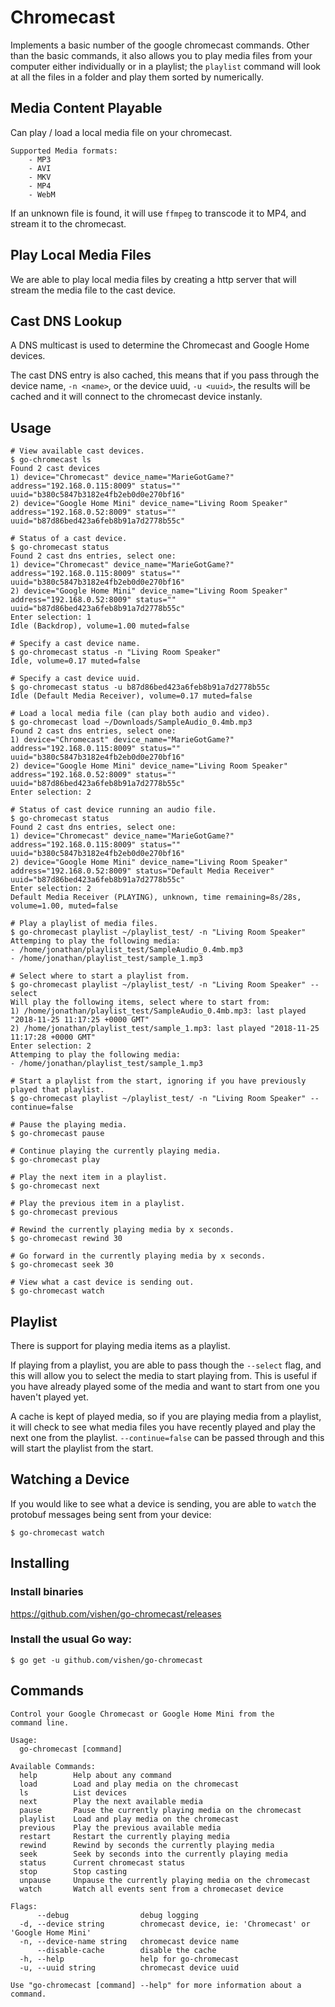 # Chromecast

Implements a basic number of the google chromecast commands. Other than the basic commands, it also allows you to play media files from your computer either individually or in a playlist; the `playlist` command will look at all the files in a folder and play them sorted by numerically.

## Media Content Playable

Can play / load a local media file on your chromecast.

```
Supported Media formats:
    - MP3
    - AVI
    - MKV
    - MP4
    - WebM
```

If an unknown file is found, it will use `ffmpeg` to transcode it to MP4, and stream it to the chromecast.

## Play Local Media Files

We are able to play local media files by creating a http server that will stream the media file to the cast device.

## Cast DNS Lookup

A DNS multicast is used to determine the Chromecast and Google Home devices.

The cast DNS entry is also cached, this means that if you pass through the device name, `-n <name>`, or the
device uuid, `-u <uuid>`, the results will be cached and it will connect to the chromecast device instanly.

## Usage
```
# View available cast devices.
$ go-chromecast ls
Found 2 cast devices
1) device="Chromecast" device_name="MarieGotGame?" address="192.168.0.115:8009" status="" uuid="b380c5847b3182e4fb2eb0d0e270bf16"
2) device="Google Home Mini" device_name="Living Room Speaker" address="192.168.0.52:8009" status="" uuid="b87d86bed423a6feb8b91a7d2778b55c"

# Status of a cast device.
$ go-chromecast status
Found 2 cast dns entries, select one:
1) device="Chromecast" device_name="MarieGotGame?" address="192.168.0.115:8009" status="" uuid="b380c5847b3182e4fb2eb0d0e270bf16"
2) device="Google Home Mini" device_name="Living Room Speaker" address="192.168.0.52:8009" status="" uuid="b87d86bed423a6feb8b91a7d2778b55c"
Enter selection: 1
Idle (Backdrop), volume=1.00 muted=false

# Specify a cast device name.
$ go-chromecast status -n "Living Room Speaker"
Idle, volume=0.17 muted=false

# Specify a cast device uuid.
$ go-chromecast status -u b87d86bed423a6feb8b91a7d2778b55c
Idle (Default Media Receiver), volume=0.17 muted=false

# Load a local media file (can play both audio and video).
$ go-chromecast load ~/Downloads/SampleAudio_0.4mb.mp3
Found 2 cast dns entries, select one:
1) device="Chromecast" device_name="MarieGotGame?" address="192.168.0.115:8009" status="" uuid="b380c5847b3182e4fb2eb0d0e270bf16"
2) device="Google Home Mini" device_name="Living Room Speaker" address="192.168.0.52:8009" status="" uuid="b87d86bed423a6feb8b91a7d2778b55c"
Enter selection: 2

# Status of cast device running an audio file.
$ go-chromecast status
Found 2 cast dns entries, select one:
1) device="Chromecast" device_name="MarieGotGame?" address="192.168.0.115:8009" status="" uuid="b380c5847b3182e4fb2eb0d0e270bf16"
2) device="Google Home Mini" device_name="Living Room Speaker" address="192.168.0.52:8009" status="Default Media Receiver" uuid="b87d86bed423a6feb8b91a7d2778b55c"
Enter selection: 2
Default Media Receiver (PLAYING), unknown, time remaining=8s/28s, volume=1.00, muted=false

# Play a playlist of media files.
$ go-chromecast playlist ~/playlist_test/ -n "Living Room Speaker"
Attemping to play the following media:
- /home/jonathan/playlist_test/SampleAudio_0.4mb.mp3
- /home/jonathan/playlist_test/sample_1.mp3

# Select where to start a playlist from.
$ go-chromecast playlist ~/playlist_test/ -n "Living Room Speaker" --select
Will play the following items, select where to start from:
1) /home/jonathan/playlist_test/SampleAudio_0.4mb.mp3: last played "2018-11-25 11:17:25 +0000 GMT"
2) /home/jonathan/playlist_test/sample_1.mp3: last played "2018-11-25 11:17:28 +0000 GMT"
Enter selection: 2
Attemping to play the following media:
- /home/jonathan/playlist_test/sample_1.mp3

# Start a playlist from the start, ignoring if you have previously played that playlist.
$ go-chromecast playlist ~/playlist_test/ -n "Living Room Speaker" --continue=false

# Pause the playing media.
$ go-chromecast pause

# Continue playing the currently playing media.
$ go-chromecast play

# Play the next item in a playlist.
$ go-chromecast next

# Play the previous item in a playlist.
$ go-chromecast previous

# Rewind the currently playing media by x seconds.
$ go-chromecast rewind 30

# Go forward in the currently playing media by x seconds.
$ go-chromecast seek 30

# View what a cast device is sending out.
$ go-chromecast watch
```

## Playlist

There is support for playing media items as a playlist.

If playing from a playlist, you are able to pass though the `--select` flag, and this will allow you to select
the media to start playing from. This is useful if you have already played some of the media and want to start
from one you haven't played yet.

A cache is kept of played media, so if you are playing media from a playlist, it will check to see what
media files you have recently played and play the next one from the playlist. `--continue=false` can be passed
through and this will start the playlist from the start.

## Watching a Device

If you would like to see what a device is sending, you are able to `watch` the protobuf messages being sent from your device:

```
$ go-chromecast watch
```

## Installing

### Install binaries
https://github.com/vishen/go-chromecast/releases

### Install the usual Go way:

```
$ go get -u github.com/vishen/go-chromecast
```

## Commands

```
Control your Google Chromecast or Google Home Mini from the
command line.

Usage:
  go-chromecast [command]

Available Commands:
  help        Help about any command
  load        Load and play media on the chromecast
  ls          List devices
  next        Play the next available media
  pause       Pause the currently playing media on the chromecast
  playlist    Load and play media on the chromecast
  previous    Play the previous available media
  restart     Restart the currently playing media
  rewind      Rewind by seconds the currently playing media
  seek        Seek by seconds into the currently playing media
  status      Current chromecast status
  stop        Stop casting
  unpause     Unpause the currently playing media on the chromecast
  watch       Watch all events sent from a chromecaset device

Flags:
      --debug                debug logging
  -d, --device string        chromecast device, ie: 'Chromecast' or 'Google Home Mini'
  -n, --device-name string   chromecast device name
      --disable-cache        disable the cache
  -h, --help                 help for go-chromecast
  -u, --uuid string          chromecast device uuid

Use "go-chromecast [command] --help" for more information about a command.
```
